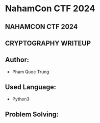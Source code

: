 # NahamCon CTF 2024

## **NAHAMCON CTF 2024**

## **CRYPTOGRAPHY WRITEUP**

## **Author:**

* Pham Quoc Trung

## **Used Language:**

* Python3

## **Problem Solving:**